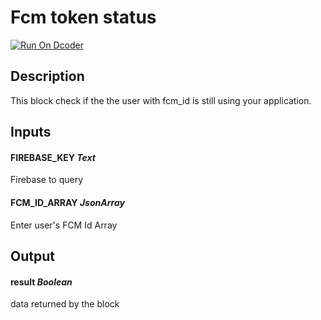 # Fcm token status

[![Run On Dcoder](https://static-content.dcoder.tech/dcoder-assets/run-on-dcoder.svg)](https://code.dcoder.tech/feed/block/600d7a70fc2b2e458591049e)

## Description

This block check if the the user with fcm_id is still using your application.

## Inputs

#### **FIREBASE_KEY** _Text_

Firebase to query

#### **FCM_ID_ARRAY** _JsonArray_

Enter user's FCM Id Array

## Output

#### **result** _Boolean_

data returned by the block
